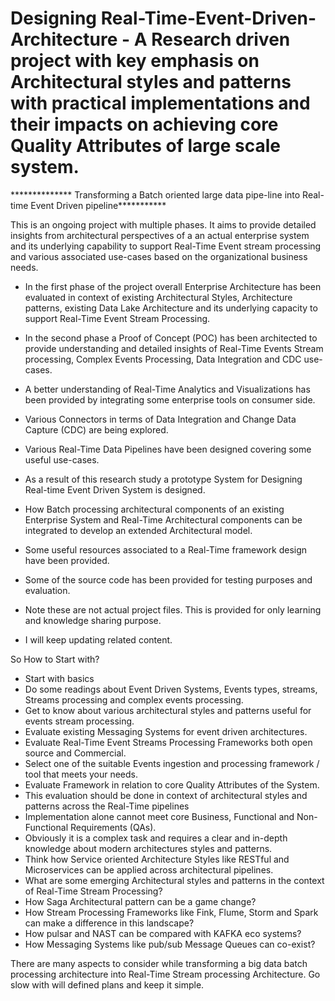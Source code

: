 # Designing Real-Time-Event-Driven-Architecture - A Research driven project with key emphasis on Architectural styles and patterns with practical implementations and their impacts on achieving core Quality Attributes of large scale system. 


************** Transforming a Batch oriented large data pipe-line into Real-time Event Driven pipeline***********


This is an ongoing project with multiple phases. It aims to provide detailed insights from architectural perspectives of a an actual enterprise system and its underlying capability to support Real-Time Event stream processing and various associated use-cases based on the organizational business needs. 

- In the first phase of the project overall Enterprise Architecture has been evaluated in context of existing Architectural Styles, Architecture patterns, existing Data Lake Architecture and its underlying capacity to support Real-Time Event Stream Processing.


- In the second phase a Proof of Concept (POC) has been architected to provide understanding and detailed insights of Real-Time Events Stream processing, Complex Events Processing, Data Integration and CDC use-cases. 
- A better understanding of Real-Time Analytics and Visualizations has been provided by integrating some enterprise tools on consumer side. 
 - Various Connectors in terms of Data Integration and Change Data Capture (CDC) are being explored.
- Various Real-Time Data Pipelines have been designed covering some useful use-cases. 

 - As a result of this research study a prototype System for Designing Real-time Event Driven System is designed. 
 
 - How Batch processing architectural components of an existing Enterprise System and Real-Time Architectural components can be integrated to develop an extended Architectural model. 

  - Some useful resources associated to a Real-Time framework design have been provided. 
 - Some of the source code has been provided for testing purposes and evaluation. 
 - Note these are not actual project files. This is provided for only learning and knowledge sharing purpose.
 - I will keep updating related content. 
 
 
 So How to Start with?
 - Start with basics 
 - Do some readings about Event Driven Systems, Events types, streams, Streams processing and complex events processing.
 - Get to know about various architectural styles and patterns useful for events stream processing.
  - Evaluate existing Messaging Systems for event driven architectures.
   - Evaluate Real-Time Event Streams Processing Frameworks both open source and Commercial. 
   - Select one of the suitable Events ingestion and processing framework / tool that meets your needs. 
   - Evaluate Framework in relation to core Quality Attributes of the System.
   - This evaluation should be done in context of architectural styles and patterns across the Real-Time pipelines
   - Implementation alone cannot meet core Business, Functional and Non-Functional Requirements (QAs). 
   - Obviously it is a complex task and requires a clear and in-depth knowledge about modern architectures styles and patterns. 
   - Think how Service oriented Architecture Styles like RESTful and Microservices can be applied across architectural pipelines. 
   - What are some emerging Architectural styles and patterns in the context of Real-Time Stream Processing?
   - How Saga Architectural pattern can be a game change? 
   - How Stream Processing Frameworks like Fink, Flume, Storm and Spark can make a difference in this landscape?
   - How pulsar and NAST can be compared with KAFKA eco systems?
   - How Messaging Systems like pub/sub Message Queues can co-exist?
   

There are many aspects to consider while transforming a big data batch processing architecture into Real-Time Stream processing Architecture. Go slow with will defined plans and keep it simple. 

